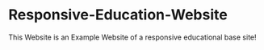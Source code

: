 # Responsive-Education-Website
This Website is an Example Website of a responsive educational base site! 
